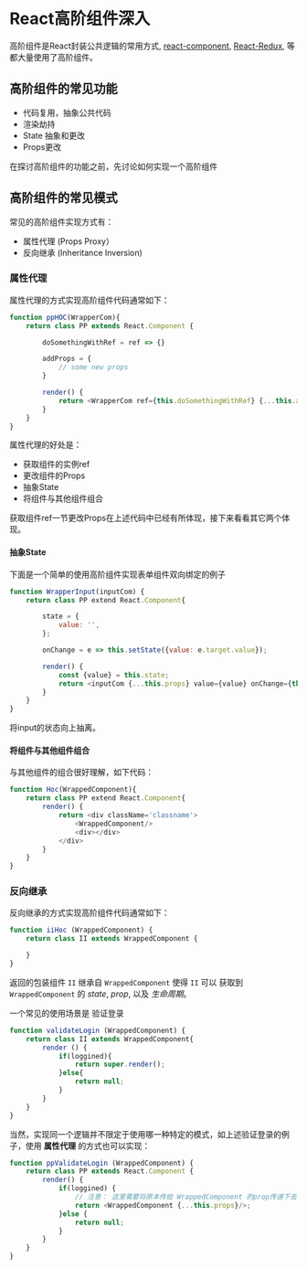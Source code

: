 # React高阶组件深入

高阶组件是React封装公共逻辑的常用方式, [react-component](https://react-component.github.io/badgeboard), [React-Redux](https://https://github.com/reduxjs/react-redux), 等都大量使用了高阶组件。

## 高阶组件的常见功能

* 代码复用，抽象公共代码
* 渲染劫持
* State 抽象和更改
* Props更改

在探讨高阶组件的功能之前，先讨论如何实现一个高阶组件

## 高阶组件的常见模式

常见的高阶组件实现方式有：

* 属性代理 (Props Proxy）
* 反向继承 (Inheritance Inversion)

### 属性代理

属性代理的方式实现高阶组件代码通常如下：

``` js
function ppHOC(WrapperCom){
    return class PP extends React.Component {

        doSomethingWithRef = ref => {}

        addProps = {
            // some new props
        }

        render() {
            return <WrapperCom ref={this.doSomethingWithRef} {...this.addProps}/>
        }
    }
}
```

属性代理的好处是：

* 获取组件的实例ref
* 更改组件的Props
* 抽象State
* 将组件与其他组件组合

获取组件ref一节更改Props在上述代码中已经有所体现，接下来看看其它两个体现。

#### 抽象State

下面是一个简单的使用高阶组件实现表单组件双向绑定的例子

``` js
function WrapperInput(inputCom) {
    return class PP extend React.Component{

        state = {
            value: '',
        };

        onChange = e => this.setState({value: e.target.value});

        render() {
            const {value} = this.state;
            return <inputCom {...this.props} value={value} onChange={this.onChange}/>
        }
    }
}
```

将input的状态向上抽离。

#### 将组件与其他组件组合

与其他组件的组合很好理解，如下代码：

``` js
function Hoc(WrappedComponent){
    return class PP extend React.Component{
        render() {
            return <div className='classname'>
                <WrappedComponent/>
                <div></div>
            </div>
        }
    }
}
```
### 反向继承

反向继承的方式实现高阶组件代码通常如下：

``` js
function iiHoc (WrappedComponent) {
    return class II extends WrappedComponent {

    }
}
```

返回的包装组件 `II` 继承自 `WrappedComponent` 使得 `II` 可以 获取到 `WrappedComponent` 的 *state*, *prop*, 以及 *生命周期*。 

一个常见的使用场景是 验证登录
``` js
function validateLogin (WrappedComponent) {
    return class II extends WrappedComponent{
        render () {
            if(loggined){
                return super.render();
            }else{ 
                return null;
            }
        }
    }
}
```

当然，实现同一个逻辑并不限定于使用哪一种特定的模式，如上述验证登录的例子，使用 **属性代理** 的方式也可以实现：

``` js
function ppValidateLogin (WrappedComponent) {
    return class PP extends React.Component {
        render() {
            if(loggined) {
                // 注意： 这里需要将原本传给 WrappedComponent 的prop传递下去
                return <WrappedComponent {...this.props}/>;
            }else {
                return null;
            }
        }
    }
}









